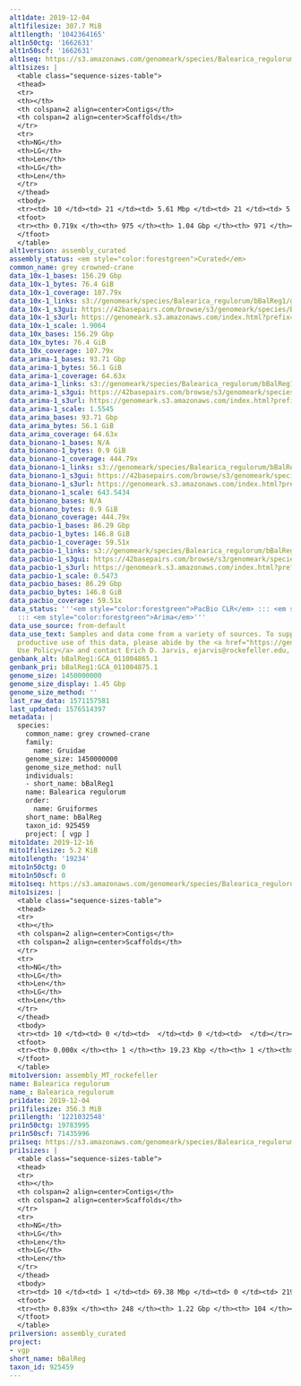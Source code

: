 ```yaml
---
alt1date: 2019-12-04
alt1filesize: 307.7 MiB
alt1length: '1042364165'
alt1n50ctg: '1662631'
alt1n50scf: '1662631'
alt1seq: https://s3.amazonaws.com/genomeark/species/Balearica_regulorum/bBalReg1/assembly_curated/bBalReg1.alt.cur.20191204.fasta.gz
alt1sizes: |
  <table class="sequence-sizes-table">
  <thead>
  <tr>
  <th></th>
  <th colspan=2 align=center>Contigs</th>
  <th colspan=2 align=center>Scaffolds</th>
  </tr>
  <tr>
  <th>NG</th>
  <th>LG</th>
  <th>Len</th>
  <th>LG</th>
  <th>Len</th>
  </tr>
  </thead>
  <tbody>
  <tr><td> 10 </td><td> 21 </td><td> 5.61 Mbp </td><td> 21 </td><td> 5.61 Mbp </td></tr><tr><td> 20 </td><td> 52 </td><td> 3.92 Mbp </td><td> 52 </td><td> 3.92 Mbp </td></tr><tr><td> 30 </td><td> 95 </td><td> 3.00 Mbp </td><td> 95 </td><td> 3.00 Mbp </td></tr><tr><td> 40 </td><td> 151 </td><td> 2.28 Mbp </td><td> 151 </td><td> 2.28 Mbp </td></tr><tr style="background-color:#cccccc;"><td> 50 </td><td> 225 </td><td> 1.66 Mbp </td><td> 225 </td><td> 1.66 Mbp </td></tr><tr><td> 60 </td><td> 340 </td><td> 0.97 Mbp </td><td> 340 </td><td> 0.97 Mbp </td></tr><tr><td> 70 </td><td> 634 </td><td> 163.49 Kbp </td><td> 634 </td><td> 164.84 Kbp </td></tr><tr><td> 80 </td><td> 0 </td><td>  </td><td> 0 </td><td>  </td></tr><tr><td> 90 </td><td> 0 </td><td>  </td><td> 0 </td><td>  </td></tr><tr><td> 100 </td><td> 0 </td><td>  </td><td> 0 </td><td>  </td></tr></tbody>
  <tfoot>
  <tr><th> 0.719x </th><th> 975 </th><th> 1.04 Gbp </th><th> 971 </th><th> 1.04 Gbp </th></tr>
  </tfoot>
  </table>
alt1version: assembly_curated
assembly_status: <em style="color:forestgreen">Curated</em>
common_name: grey crowned-crane
data_10x-1_bases: 156.29 Gbp
data_10x-1_bytes: 76.4 GiB
data_10x-1_coverage: 107.79x
data_10x-1_links: s3://genomeark/species/Balearica_regulorum/bBalReg1/genomic_data/10x/<br>
data_10x-1_s3gui: https://42basepairs.com/browse/s3/genomeark/species/Balearica_regulorum/bBalReg1/genomic_data/10x/
data_10x-1_s3url: https://genomeark.s3.amazonaws.com/index.html?prefix=species/Balearica_regulorum/bBalReg1/genomic_data/10x/
data_10x-1_scale: 1.9064
data_10x_bases: 156.29 Gbp
data_10x_bytes: 76.4 GiB
data_10x_coverage: 107.79x
data_arima-1_bases: 93.71 Gbp
data_arima-1_bytes: 56.1 GiB
data_arima-1_coverage: 64.63x
data_arima-1_links: s3://genomeark/species/Balearica_regulorum/bBalReg1/genomic_data/arima/<br>
data_arima-1_s3gui: https://42basepairs.com/browse/s3/genomeark/species/Balearica_regulorum/bBalReg1/genomic_data/arima/
data_arima-1_s3url: https://genomeark.s3.amazonaws.com/index.html?prefix=species/Balearica_regulorum/bBalReg1/genomic_data/arima/
data_arima-1_scale: 1.5545
data_arima_bases: 93.71 Gbp
data_arima_bytes: 56.1 GiB
data_arima_coverage: 64.63x
data_bionano-1_bases: N/A
data_bionano-1_bytes: 0.9 GiB
data_bionano-1_coverage: 444.79x
data_bionano-1_links: s3://genomeark/species/Balearica_regulorum/bBalReg1/genomic_data/bionano/<br>
data_bionano-1_s3gui: https://42basepairs.com/browse/s3/genomeark/species/Balearica_regulorum/bBalReg1/genomic_data/bionano/
data_bionano-1_s3url: https://genomeark.s3.amazonaws.com/index.html?prefix=species/Balearica_regulorum/bBalReg1/genomic_data/bionano/
data_bionano-1_scale: 643.5434
data_bionano_bases: N/A
data_bionano_bytes: 0.9 GiB
data_bionano_coverage: 444.79x
data_pacbio-1_bases: 86.29 Gbp
data_pacbio-1_bytes: 146.8 GiB
data_pacbio-1_coverage: 59.51x
data_pacbio-1_links: s3://genomeark/species/Balearica_regulorum/bBalReg1/genomic_data/pacbio/<br>
data_pacbio-1_s3gui: https://42basepairs.com/browse/s3/genomeark/species/Balearica_regulorum/bBalReg1/genomic_data/pacbio/
data_pacbio-1_s3url: https://genomeark.s3.amazonaws.com/index.html?prefix=species/Balearica_regulorum/bBalReg1/genomic_data/pacbio/
data_pacbio-1_scale: 0.5473
data_pacbio_bases: 86.29 Gbp
data_pacbio_bytes: 146.8 GiB
data_pacbio_coverage: 59.51x
data_status: '''<em style="color:forestgreen">PacBio CLR</em> ::: <em style="color:forestgreen">10x</em>
  ::: <em style="color:forestgreen">Arima</em>'''
data_use_source: from-default
data_use_text: Samples and data come from a variety of sources. To support fair and
  productive use of this data, please abide by the <a href="https://genome10k.soe.ucsc.edu/data-use-policies/">Data
  Use Policy</a> and contact Erich D. Jarvis, ejarvis@rockefeller.edu, with any questions.
genbank_alt: bBalReg1:GCA_011004865.1
genbank_pri: bBalReg1:GCA_011004875.1
genome_size: 1450000000
genome_size_display: 1.45 Gbp
genome_size_method: ''
last_raw_data: 1571157581
last_updated: 1576514397
metadata: |
  species:
    common_name: grey crowned-crane
    family:
      name: Gruidae
    genome_size: 1450000000
    genome_size_method: null
    individuals:
    - short_name: bBalReg1
    name: Balearica regulorum
    order:
      name: Gruiformes
    short_name: bBalReg
    taxon_id: 925459
    project: [ vgp ]
mito1date: 2019-12-16
mito1filesize: 5.2 KiB
mito1length: '19234'
mito1n50ctg: 0
mito1n50scf: 0
mito1seq: https://s3.amazonaws.com/genomeark/species/Balearica_regulorum/bBalReg1/assembly_MT_rockefeller/bBalReg1.MT.20191216.fasta.gz
mito1sizes: |
  <table class="sequence-sizes-table">
  <thead>
  <tr>
  <th></th>
  <th colspan=2 align=center>Contigs</th>
  <th colspan=2 align=center>Scaffolds</th>
  </tr>
  <tr>
  <th>NG</th>
  <th>LG</th>
  <th>Len</th>
  <th>LG</th>
  <th>Len</th>
  </tr>
  </thead>
  <tbody>
  <tr><td> 10 </td><td> 0 </td><td>  </td><td> 0 </td><td>  </td></tr><tr><td> 20 </td><td> 0 </td><td>  </td><td> 0 </td><td>  </td></tr><tr><td> 30 </td><td> 0 </td><td>  </td><td> 0 </td><td>  </td></tr><tr><td> 40 </td><td> 0 </td><td>  </td><td> 0 </td><td>  </td></tr><tr style="background-color:#cccccc;"><td> 50 </td><td> 0 </td><td style="background-color:#ff8888;">  </td><td> 0 </td><td style="background-color:#ff8888;">  </td></tr><tr><td> 60 </td><td> 0 </td><td>  </td><td> 0 </td><td>  </td></tr><tr><td> 70 </td><td> 0 </td><td>  </td><td> 0 </td><td>  </td></tr><tr><td> 80 </td><td> 0 </td><td>  </td><td> 0 </td><td>  </td></tr><tr><td> 90 </td><td> 0 </td><td>  </td><td> 0 </td><td>  </td></tr><tr><td> 100 </td><td> 0 </td><td>  </td><td> 0 </td><td>  </td></tr></tbody>
  <tfoot>
  <tr><th> 0.000x </th><th> 1 </th><th> 19.23 Kbp </th><th> 1 </th><th> 19.23 Kbp </th></tr>
  </tfoot>
  </table>
mito1version: assembly_MT_rockefeller
name: Balearica regulorum
name_: Balearica_regulorum
pri1date: 2019-12-04
pri1filesize: 356.3 MiB
pri1length: '1221032548'
pri1n50ctg: 19783995
pri1n50scf: 71435996
pri1seq: https://s3.amazonaws.com/genomeark/species/Balearica_regulorum/bBalReg1/assembly_curated/bBalReg1.pri.cur.20191204.fasta.gz
pri1sizes: |
  <table class="sequence-sizes-table">
  <thead>
  <tr>
  <th></th>
  <th colspan=2 align=center>Contigs</th>
  <th colspan=2 align=center>Scaffolds</th>
  </tr>
  <tr>
  <th>NG</th>
  <th>LG</th>
  <th>Len</th>
  <th>LG</th>
  <th>Len</th>
  </tr>
  </thead>
  <tbody>
  <tr><td> 10 </td><td> 1 </td><td> 69.38 Mbp </td><td> 0 </td><td> 219.27 Mbp </td></tr><tr><td> 20 </td><td> 4 </td><td> 60.01 Mbp </td><td> 1 </td><td> 168.56 Mbp </td></tr><tr><td> 30 </td><td> 7 </td><td> 36.26 Mbp </td><td> 2 </td><td> 126.49 Mbp </td></tr><tr><td> 40 </td><td> 12 </td><td> 24.66 Mbp </td><td> 3 </td><td> 87.60 Mbp </td></tr><tr style="background-color:#cccccc;"><td> 50 </td><td> 18 </td><td style="background-color:#88ff88;"> 19.78 Mbp </td><td> 5 </td><td style="background-color:#88ff88;"> 71.44 Mbp </td></tr><tr><td> 60 </td><td> 27 </td><td> 14.95 Mbp </td><td> 8 </td><td> 36.29 Mbp </td></tr><tr><td> 70 </td><td> 38 </td><td> 9.39 Mbp </td><td> 14 </td><td> 23.27 Mbp </td></tr><tr><td> 80 </td><td> 68 </td><td> 1.98 Mbp </td><td> 23 </td><td> 8.43 Mbp </td></tr><tr><td> 90 </td><td> 0 </td><td>  </td><td> 0 </td><td>  </td></tr><tr><td> 100 </td><td> 0 </td><td>  </td><td> 0 </td><td>  </td></tr></tbody>
  <tfoot>
  <tr><th> 0.839x </th><th> 248 </th><th> 1.22 Gbp </th><th> 104 </th><th> 1.22 Gbp </th></tr>
  </tfoot>
  </table>
pri1version: assembly_curated
project:
- vgp
short_name: bBalReg
taxon_id: 925459
---
```

